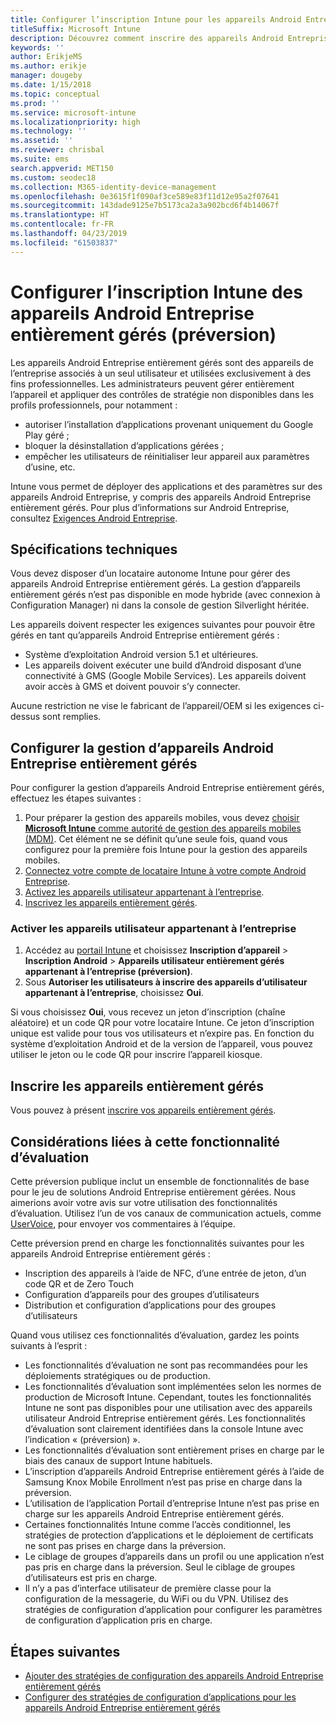 ```yaml
---
title: Configurer l’inscription Intune pour les appareils Android Entreprise entièrement gérés
titleSuffix: Microsoft Intune
description: Découvrez comment inscrire des appareils Android Entreprise entièrement gérés dans Intune.
keywords: ''
author: ErikjeMS
ms.author: erikje
manager: dougeby
ms.date: 1/15/2018
ms.topic: conceptual
ms.prod: ''
ms.service: microsoft-intune
ms.localizationpriority: high
ms.technology: ''
ms.assetid: ''
ms.reviewer: chrisbal
ms.suite: ems
search.appverid: MET150
ms.custom: seodec18
ms.collection: M365-identity-device-management
ms.openlocfilehash: 0e3615f1f090af3ce589e83f11d12e95a2f07641
ms.sourcegitcommit: 143dade9125e7b5173ca2a3a902bcd6f4b14067f
ms.translationtype: HT
ms.contentlocale: fr-FR
ms.lasthandoff: 04/23/2019
ms.locfileid: "61503837"
---
```

# <a name="set-up-intune-enrollment-of-android-enterprise-fully-managed-devices-preview"></a>Configurer l’inscription Intune des appareils Android Entreprise entièrement gérés (préversion)

Les appareils Android Entreprise entièrement gérés sont des appareils de l’entreprise associés à un seul utilisateur et utilisées exclusivement à des fins professionnelles. Les administrateurs peuvent gérer entièrement l’appareil et appliquer des contrôles de stratégie non disponibles dans les profils professionnels, pour notamment :
- autoriser l’installation d’applications provenant uniquement du Google Play géré ;
- bloquer la désinstallation d’applications gérées ;
- empêcher les utilisateurs de réinitialiser leur appareil aux paramètres d’usine, etc.

Intune vous permet de déployer des applications et des paramètres sur des appareils Android Entreprise, y compris des appareils Android Entreprise entièrement gérés. Pour plus d’informations sur Android Entreprise, consultez [Exigences Android Entreprise](https://support.google.com/work/android/answer/6174145?hl=en&ref_topic=6151012).

## <a name="technical-requirements"></a>Spécifications techniques

Vous devez disposer d’un locataire autonome Intune pour gérer des appareils Android Entreprise entièrement gérés. La gestion d’appareils entièrement gérés n’est pas disponible en mode hybride (avec connexion à Configuration Manager) ni dans la console de gestion Silverlight héritée.

Les appareils doivent respecter les exigences suivantes pour pouvoir être gérés en tant qu’appareils Android Entreprise entièrement gérés :

- Système d’exploitation Android version 5.1 et ultérieures.
- Les appareils doivent exécuter une build d’Android disposant d’une connectivité à GMS (Google Mobile Services). Les appareils doivent avoir accès à GMS et doivent pouvoir s’y connecter.

Aucune restriction ne vise le fabricant de l’appareil/OEM si les exigences ci-dessus sont remplies.

## <a name="set-up-android-enterprise-fully-managed-device-management"></a>Configurer la gestion d’appareils Android Entreprise entièrement gérés

Pour configurer la gestion d’appareils Android Entreprise entièrement gérés, effectuez les étapes suivantes :

1. Pour préparer la gestion des appareils mobiles, vous devez [choisir **Microsoft Intune** comme autorité de gestion des appareils mobiles (MDM)](mdm-authority-set.md). Cet élément ne se définit qu’une seule fois, quand vous configurez pour la première fois Intune pour la gestion des appareils mobiles.
2. [Connectez votre compte de locataire Intune à votre compte Android Entreprise](connect-intune-android-enterprise.md).
3. [Activez les appareils utilisateur appartenant à l’entreprise](#enable-corporate-owned-user-devices).
4. [Inscrivez les appareils entièrement gérés](#enroll-the-fully-managed-devices).

### <a name="enable-corporate-owned-user-devices"></a>Activer les appareils utilisateur appartenant à l’entreprise

1. Accédez au [portail Intune](https://portal.azure.com) et choisissez **Inscription d’appareil** > **Inscription Android** > **Appareils utilisateur entièrement gérés appartenant à l’entreprise (préversion)**.
2. Sous **Autoriser les utilisateurs à inscrire des appareils d’utilisateur appartenant à l’entreprise**, choisissez **Oui**.

Si vous choisissez **Oui**, vous recevez un jeton d’inscription (chaîne aléatoire) et un code QR pour votre locataire Intune. Ce jeton d’inscription unique est valide pour tous vos utilisateurs et n’expire pas. En fonction du système d’exploitation Android et de la version de l’appareil, vous pouvez utiliser le jeton ou le code QR pour inscrire l’appareil kiosque.

## <a name="enroll-the-fully-managed-devices"></a>Inscrire les appareils entièrement gérés
Vous pouvez à présent [inscrire vos appareils entièrement gérés](android-dedicated-devices-fully-managed-enroll.md).

## <a name="considerations-for-this-preview-feature"></a>Considérations liées à cette fonctionnalité d’évaluation
Cette préversion publique inclut un ensemble de fonctionnalités de base pour le jeu de solutions Android Entreprise entièrement gérées. Nous aimerions avoir votre avis sur votre utilisation des fonctionnalités d’évaluation. Utilisez l’un de vos canaux de communication actuels, comme [UserVoice](https://microsoftintune.uservoice.com/forums/291681-ideas?category_id=210853), pour envoyer vos commentaires à l’équipe.

Cette préversion prend en charge les fonctionnalités suivantes pour les appareils Android Entreprise entièrement gérés :
- Inscription des appareils à l’aide de NFC, d’une entrée de jeton, d’un code QR et de Zero Touch
- Configuration d’appareils pour des groupes d’utilisateurs
- Distribution et configuration d’applications pour des groupes d’utilisateurs


Quand vous utilisez ces fonctionnalités d’évaluation, gardez les points suivants à l’esprit :
- Les fonctionnalités d’évaluation ne sont pas recommandées pour les déploiements stratégiques ou de production. 
- Les fonctionnalités d’évaluation sont implémentées selon les normes de production de Microsoft Intune. Cependant, toutes les fonctionnalités Intune ne sont pas disponibles pour une utilisation avec des appareils utilisateur Android Entreprise entièrement gérés. Les fonctionnalités d’évaluation sont clairement identifiées dans la console Intune avec l’indication « (préversion) ». 
- Les fonctionnalités d’évaluation sont entièrement prises en charge par le biais des canaux de support Intune habituels.
- L’inscription d’appareils Android Entreprise entièrement gérés à l’aide de Samsung Knox Mobile Enrollment n’est pas prise en charge dans la préversion. 
- L’utilisation de l’application Portail d’entreprise Intune n’est pas prise en charge sur les appareils Android Entreprise entièrement gérés. 
- Certaines fonctionnalités Intune comme l’accès conditionnel, les stratégies de protection d’applications et le déploiement de certificats ne sont pas prises en charge dans la préversion. 
- Le ciblage de groupes d’appareils dans un profil ou une application n’est pas pris en charge dans la préversion. Seul le ciblage de groupes d’utilisateurs est pris en charge. 
- Il n’y a pas d’interface utilisateur de première classe pour la configuration de la messagerie, du WiFi ou du VPN. Utilisez des stratégies de configuration d’application pour configurer les paramètres de configuration d’application pris en charge.

## <a name="next-steps"></a>Étapes suivantes
- [Ajouter des stratégies de configuration des appareils Android Entreprise entièrement gérés](device-restrictions-android-for-work.md#device-owner-only)
- [Configurer des stratégies de configuration d’applications pour les appareils Android Entreprise entièrement gérés](app-configuration-policies-use-android.md)

